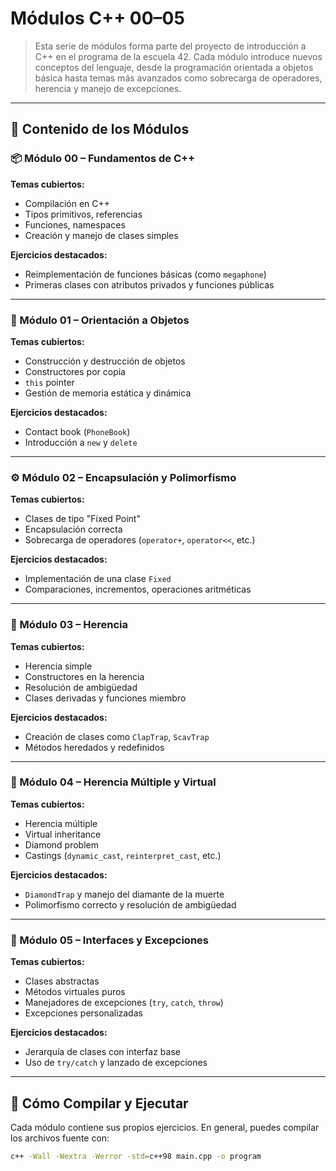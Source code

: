 # Módulos C++ 00–05 
> Esta serie de módulos forma parte del proyecto de introducción a C++ en el programa de la escuela 42. Cada módulo introduce nuevos conceptos del lenguaje, desde la programación orientada a objetos básica hasta temas más avanzados como sobrecarga de operadores, herencia y manejo de excepciones.

---

## 🧩 Contenido de los Módulos

### 📦 Módulo 00 – Fundamentos de C++

**Temas cubiertos:**
- Compilación en C++
- Tipos primitivos, referencias
- Funciones, namespaces
- Creación y manejo de clases simples

**Ejercicios destacados:**
- Reimplementación de funciones básicas (como `megaphone`)
- Primeras clases con atributos privados y funciones públicas

---

### 🧱 Módulo 01 – Orientación a Objetos

**Temas cubiertos:**
- Construcción y destrucción de objetos
- Constructores por copia
- `this` pointer
- Gestión de memoria estática y dinámica

**Ejercicios destacados:**
- Contact book (`PhoneBook`)
- Introducción a `new` y `delete`

---

### ⚙️ Módulo 02 – Encapsulación y Polimorfismo

**Temas cubiertos:**
- Clases de tipo "Fixed Point"
- Encapsulación correcta
- Sobrecarga de operadores (`operator+`, `operator<<`, etc.)

**Ejercicios destacados:**
- Implementación de una clase `Fixed`
- Comparaciones, incrementos, operaciones aritméticas

---

### 🧠 Módulo 03 – Herencia

**Temas cubiertos:**
- Herencia simple
- Constructores en la herencia
- Resolución de ambigüedad
- Clases derivadas y funciones miembro

**Ejercicios destacados:**
- Creación de clases como `ClapTrap`, `ScavTrap`
- Métodos heredados y redefinidos

---

### 🔗 Módulo 04 – Herencia Múltiple y Virtual

**Temas cubiertos:**
- Herencia múltiple
- Virtual inheritance
- Diamond problem
- Castings (`dynamic_cast`, `reinterpret_cast`, etc.)

**Ejercicios destacados:**
- `DiamondTrap` y manejo del diamante de la muerte
- Polimorfismo correcto y resolución de ambigüedad

---

### 🚨 Módulo 05 – Interfaces y Excepciones

**Temas cubiertos:**
- Clases abstractas
- Métodos virtuales puros
- Manejadores de excepciones (`try`, `catch`, `throw`)
- Excepciones personalizadas

**Ejercicios destacados:**
- Jerarquía de clases con interfaz base
- Uso de `try/catch` y lanzado de excepciones

---

## 🧪 Cómo Compilar y Ejecutar

Cada módulo contiene sus propios ejercicios. En general, puedes compilar los archivos fuente con:

```bash
c++ -Wall -Wextra -Werror -std=c++98 main.cpp -o program
